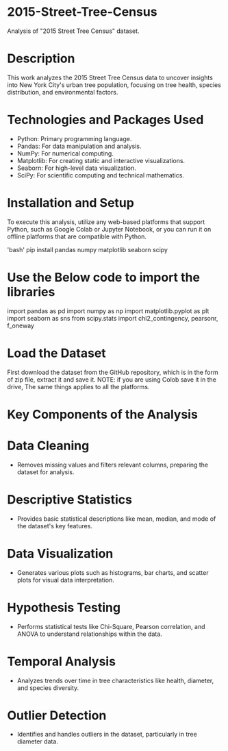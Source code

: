 # 2015-Street-Tree-Census
Analysis of "2015 Street Tree Census" dataset.

# Description
This work analyzes the 2015 Street Tree Census data to uncover insights into New York City's urban tree population, focusing on tree health, species distribution, and environmental factors.

# Technologies and Packages Used
- Python: Primary programming language.  
- Pandas: For data manipulation and analysis. 
- NumPy: For numerical computing.
- Matplotlib: For creating static and interactive visualizations.
- Seaborn: For high-level data visualization.
- SciPy: For scientific computing and technical mathematics.

# Installation and Setup
To execute this analysis, utilize any web-based platforms that support Python, such as Google Colab or Jupyter Notebook, or you can run it on offline platforms that are compatible with Python.

'bash'
pip install pandas numpy matplotlib seaborn scipy

# Use the Below code to import the libraries
import pandas as pd
import numpy as np
import matplotlib.pyplot as plt
import seaborn as sns
from scipy.stats import chi2_contingency, pearsonr, f_oneway

# Load the Dataset
First download the dataset from the GitHub repository, which is in the form of zip file, extract it and save it.
NOTE: if you are using Colob save it in the drive, The same things applies to all the platforms.

# Key Components of the Analysis

# Data Cleaning
- Removes missing values and filters relevant columns, preparing the dataset for analysis.

# Descriptive Statistics
- Provides basic statistical descriptions like mean, median, and mode of the dataset's key features.

# Data Visualization
- Generates various plots such as histograms, bar charts, and scatter plots for visual data interpretation.

# Hypothesis Testing
- Performs statistical tests like Chi-Square, Pearson correlation, and ANOVA to understand relationships within the data.

# Temporal Analysis
- Analyzes trends over time in tree characteristics like health, diameter, and species diversity.

# Outlier Detection
- Identifies and handles outliers in the dataset, particularly in tree diameter data.




